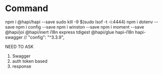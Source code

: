 # Command 
npm i @hapi/hapi --save
sudo kill -9 $(sudo lsof -t -i:4444)
npm i dotenv --save
npm i config --save
npm i winston --save
npm i moment --save
@hapi/joi
@hapi/inert
i18n
express
tdigest
@hapi/glue
hapi-i18n
hapi-swagger
// "config": "^3.3.9",

NEED TO ASK 
1) Swagger
2) auth token based 
3) response 